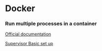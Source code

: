 # Docker

### Run multiple processes in a container

[Official documentation](https://docs.docker.com/config/containers/multi-service_container/)

[Supervisor Basic set up](https://advancedweb.hu/supervisor-with-docker-lessons-learned/)
